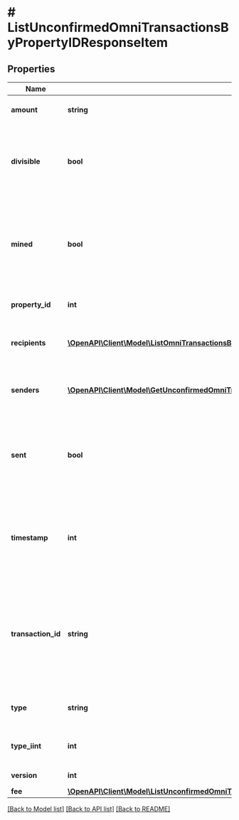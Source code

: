 # # ListUnconfirmedOmniTransactionsByPropertyIDResponseItem

## Properties

Name | Type | Description | Notes
------------ | ------------- | ------------- | -------------
**amount** | **string** | Defines the amount of the sent tokens. |
**divisible** | **bool** | Defines whether the attribute can be divisible or not, as boolean. E.g., if it is \&quot;true\&quot;, the attribute is divisible. |
**mined** | **bool** | Defines whether the transaction has been mined or not, as boolean. E.g. if set to \&quot;true\&quot;, it means the transaction is mined. |
**property_id** | **int** | Represents the identifier of the tokens to send. |
**recipients** | [**\OpenAPI\Client\Model\ListOmniTransactionsByAddressResponseItemRecipients[]**](ListOmniTransactionsByAddressResponseItemRecipients.md) | Represents an object of addresses that receive the transactions. |
**senders** | [**\OpenAPI\Client\Model\GetUnconfirmedOmniTransactionByTransactionIDTxidResponseItemSenders[]**](GetUnconfirmedOmniTransactionByTransactionIDTxidResponseItemSenders.md) | Represents an object of addresses that provide the funds. |
**sent** | **bool** | Defines whether the transaction has been sent or not, as boolean. E.g. if set to \&quot;true\&quot;, it means the transaction is sent. |
**timestamp** | **int** | Defines the exact date/time in Unix Timestamp when this transaction was mined, confirmed or first seen in Mempool, if it is unconfirmed. |
**transaction_id** | **string** | Represents the unique identifier of a transaction, i.e. it could be &#x60;transactionId&#x60; in UTXO-based protocols like Bitcoin, and transaction &#x60;hash&#x60; in Ethereum blockchain. |
**type** | **string** | Defines the type of the transaction as a string. |
**type_iint** | **int** | Defines the type of the transaction as a number. |
**version** | **int** | Defines the specific version. |
**fee** | [**\OpenAPI\Client\Model\ListUnconfirmedOmniTransactionsByAddressResponseItemFee**](ListUnconfirmedOmniTransactionsByAddressResponseItemFee.md) |  |

[[Back to Model list]](../../README.md#models) [[Back to API list]](../../README.md#endpoints) [[Back to README]](../../README.md)
